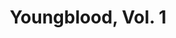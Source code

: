---
title: "Youngblood, Vol. 1"
issue: 2A
issue_nr: 2
full_title: Prophecy
subtitle: ""
story_arc: ""
crossover: ""
variant: ""
publisher: Image Comics
creators: 
  - Rob Liefeld
  - Jim Valentino
  - Richard Horie
release_date: Jul 1992
release_year: 1992
genre:
  - Action
  - Adventure
  - Super-Heroes
format: Comic
pages: 32
signed_by: ""
price: 2.5
---